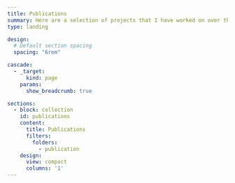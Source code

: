 ```yaml
---
title: Publications
summary: Here are a selection of projects that I have worked on over the years.
type: landing

design:
  # Default section spacing
  spacing: "6rem"

cascade:
  - _target:
      kind: page
    params:
      show_breadcrumb: true

sections:
  - block: collection
    id: publications
    content:
      title: Publications
      filters:
        folders:
          - publication
    design:
      view: compact
      columns: '1'
---
```

